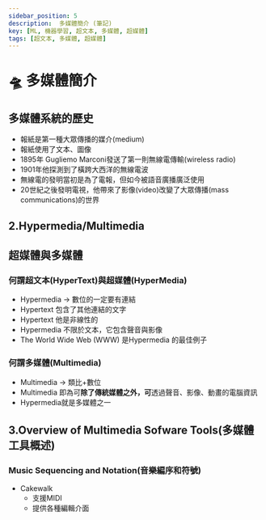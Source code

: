 ```yaml
---
sidebar_position: 5
description:  多媒體簡介 (筆記)
key: [ML, 機器學習, 超文本, 多媒體, 超媒體]
tags: [超文本, 多媒體, 超媒體]
---
```


# 🛸 多媒體簡介

## 多媒體系統的歷史

- 報紙是第一種大眾傳播的媒介(medium)
- 報紙使用了文本、圖像
- 1895年 Gugliemo Marconi發送了第一則無線電傳輸(wireless radio)
- 1901年他探測到了橫跨大西洋的無線電波
- 無線電的發明當初是為了電報，但如今被語音廣播廣泛使用
- 20世紀之後發明電視，他帶來了影像(video)改變了大眾傳播(mass communications)的世界

## 2.Hypermedia/Multimedia

## 超媒體與多媒體

### 何謂超文本(HyperText)與超媒體(HyperMedia)

- Hypermedia → 數位的一定要有連結
- Hypertext 包含了其他連結的文字
- Hypertext 他是非線性的
- Hypermedia 不限於文本，它包含聲音與影像
- The World Wide Web (WWW) 是Hypermedia 的最佳例子

### 何謂多媒體(Multimedia)

- Multimedia → 類比+數位
- Multimedia 即為可**除了傳統媒體之外，可**透過聲音、影像、動畫的電腦資訊
- Hypermedia就是多媒體之一

## 3.Overview of Multimedia Sofware Tools(多媒體工具概述)

### Music Sequencing and Notation(音樂編序和符號)

- Cakewalk
  - 支援MIDI
  - 提供各種編輯介面
